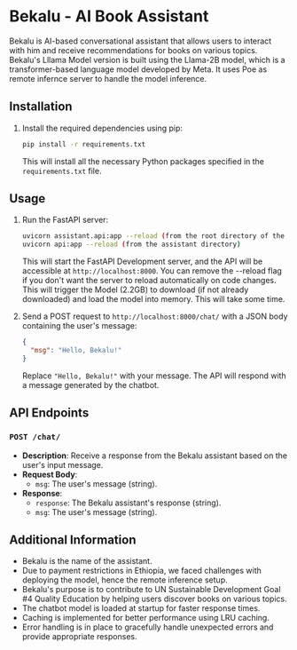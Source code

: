 # Bekalu - AI Book Assistant

Bekalu is AI-based conversational assistant that allows users to interact with him and receive recommendations for books on various topics. Bekalu's Lllama Model version is built using the Llama-2B model, which is a transformer-based language model developed by Meta. It uses Poe as remote infernce server to handle the model inference.

## Installation

1. Install the required dependencies using pip:

   ```bash
   pip install -r requirements.txt
   ```

   This will install all the necessary Python packages specified in the `requirements.txt` file.

## Usage

1. Run the FastAPI server:

   ```bash
   uvicorn assistant.api:app --reload (from the root directory of the project)
   uvicorn api:app --reload (from the assistant directory)
   ```

   This will start the FastAPI Development server, and the API will be accessible at `http://localhost:8000`. You can remove the --reload flag if you don't want the server to reload automatically on code changes.
   This will trigger the Model (2.2GB) to download (if not already downloaded) and load the model into memory. This will take some time.

2. Send a POST request to `http://localhost:8000/chat/` with a JSON body containing the user's message:

   ```json
   {
     "msg": "Hello, Bekalu!"
   }
   ```

   Replace `"Hello, Bekalu!"` with your message. The API will respond with a message generated by the chatbot.

## API Endpoints

### `POST /chat/`

- **Description**: Receive a response from the Bekalu assistant based on the user's input message.
- **Request Body**:
  - `msg`: The user's message (string).
- **Response**:
  - `response`: The Bekalu assistant's response (string).
  - `msg`: The user's message (string).

## Additional Information

- Bekalu is the name of the assistant.
- Due to payment restrictions in Ethiopia, we faced challenges with deploying the model, hence the remote inference setup.
- Bekalu's purpose is to contribute to UN Sustainable Development Goal #4 Quality Education by helping users discover books on various topics.
- The chatbot model is loaded at startup for faster response times.
- Caching is implemented for better performance using LRU caching.
- Error handling is in place to gracefully handle unexpected errors and provide appropriate responses.

